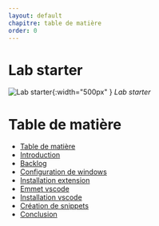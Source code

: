 ```yaml
---
layout: default
chapitre: table de matière
order: 0
---
```


# Lab starter

![Lab starter](./images/starter.jpg){:width="500px" }
*Lab starter*

<!-- new slide -->

# Table de matière
- [Table de matière]()
- [Introduction](#introduction)
- [Backlog](#backlog)
- [Configuration de windows](#configuration-windows)
- [Installation extension](#installation-extension)
- [Emmet vscode](#emmet-vscode)
- [Installation vscode](#installation-en-vscode)
- [Création de snippets](#création-de-snippets)
- [Conclusion](#conclusion)
  
<!-- new slide -->
